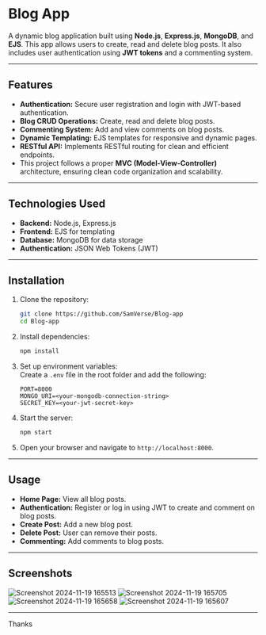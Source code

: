 # Blog App  

A dynamic blog application built using **Node.js**, **Express.js**, **MongoDB**, and **EJS**. This app allows users to create, read and delete blog posts. It also includes user authentication using **JWT tokens** and a commenting system.

---

## Features  
- **Authentication:** Secure user registration and login with JWT-based authentication.  
- **Blog CRUD Operations:** Create, read and delete blog posts.  
- **Commenting System:** Add and view comments on blog posts.  
- **Dynamic Templating:** EJS templates for responsive and dynamic pages.  
- **RESTful API:** Implements RESTful routing for clean and efficient endpoints.
- This project follows a proper **MVC (Model-View-Controller)** architecture, ensuring clean code organization and scalability. 

---

## Technologies Used  
- **Backend:** Node.js, Express.js  
- **Frontend:** EJS for templating  
- **Database:** MongoDB for data storage  
- **Authentication:** JSON Web Tokens (JWT)  

---

## Installation  

1. Clone the repository:  
   ```bash  
   git clone https://github.com/SamVerse/Blog-app  
   cd Blog-app  
   ```  

2. Install dependencies:  
   ```bash  
   npm install  
   ```  

3. Set up environment variables:  
   Create a `.env` file in the root folder and add the following:  
   ```env  
   PORT=8000  
   MONGO_URI=<your-mongodb-connection-string>  
   SECRET_KEY=<your-jwt-secret-key>  
   ```  

4. Start the server:  
   ```bash  
   npm start  
   ```  

5. Open your browser and navigate to `http://localhost:8000`.  

---

## Usage  

- **Home Page:** View all blog posts.  
- **Authentication:** Register or log in using JWT to create and comment on blog posts.  
- **Create Post:** Add a new blog post.  
- **Delete Post:** User can remove their posts.  
- **Commenting:** Add comments to blog posts.  

---

## Screenshots  
![Screenshot 2024-11-19 165513](https://github.com/user-attachments/assets/2c099aaf-0353-4b10-826b-1c8bf0b8da3e)
![Screenshot 2024-11-19 165705](https://github.com/user-attachments/assets/66e96e11-abf8-4e05-8b90-b862756d380c)
![Screenshot 2024-11-19 165658](https://github.com/user-attachments/assets/0f9a55f5-1b35-47d5-8a58-262d4c5f9d78)
![Screenshot 2024-11-19 165607](https://github.com/user-attachments/assets/4aa43a6e-d19e-4b39-bce2-4e73722a5b07)



---

Thanks
